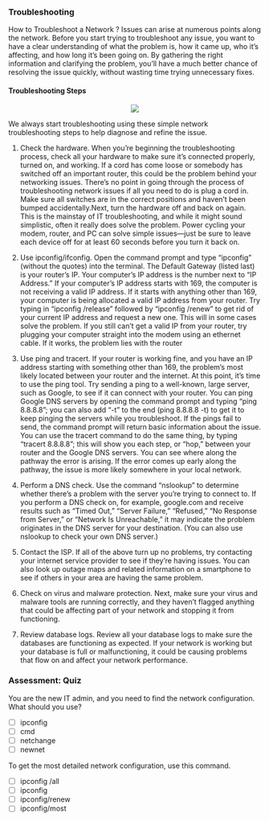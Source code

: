 ### Troubleshooting

How to Troubleshoot a Network ?
Issues can arise at numerous points along the network. Before you start trying to troubleshoot any issue, you want to have a clear understanding of what the problem is, how it came up, who it’s affecting, and how long it’s been going on. By gathering the right information and clarifying the problem, you’ll have a much better chance of resolving the issue quickly, without wasting time trying unnecessary fixes.

#### Troubleshooting Steps

 <p align="center">   
 <img src="https://i.imgur.com/RmvbbDz.jpg"/>
 </p>

We always start troubleshooting using these simple network troubleshooting steps to help diagnose and refine the issue.

1. Check the hardware. When you’re beginning the troubleshooting process, check all your hardware to make sure it’s connected properly, turned on, and working. If a cord has come loose or somebody has switched off an important router, this could be the problem behind your networking issues. There’s no point in going through the process of troubleshooting network issues if all you need to do is plug a cord in. Make sure all switches are in the correct positions and haven’t been bumped accidentally.Next, turn the hardware off and back on again. This is the mainstay of IT troubleshooting, and while it might sound simplistic, often it really does solve the problem. Power cycling your modem, router, and PC can solve simple issues—just be sure to leave each device off for at least 60 seconds before you turn it back on.

2. Use ipconfig/ifconfig. Open the command prompt and type “ipconfig” (without the quotes) into the terminal. The Default Gateway (listed last) is your router’s IP. Your computer’s IP address is the number next to “IP Address.” If your computer’s IP address starts with 169, the computer is not receiving a valid IP address. If it starts with anything other than 169, your computer is being allocated a valid IP address from your router.
Try typing in “ipconfig /release” followed by “ipconfig /renew” to get rid of your current IP address and request a new one. This will in some cases solve the problem. If you still can’t get a valid IP from your router, try plugging your computer straight into the modem using an ethernet cable. If it works, the problem lies with the router

3. Use ping and tracert. If your router is working fine, and you have an IP address starting with something other than 169, the problem’s most likely located between your router and the internet. At this point, it’s time to use the ping tool. Try sending a ping to a well-known, large server, such as Google, to see if it can connect with your router. You can ping Google DNS servers by opening the command prompt and typing “ping 8.8.8.8”; you can also add “-t” to the end (ping 8.8.8.8 -t) to get it to keep pinging the servers while you troubleshoot. If the pings fail to send, the command prompt will return basic information about the issue.
You can use the tracert command to do the same thing, by typing “tracert 8.8.8.8”; this will show you each step, or “hop,” between your router and the Google DNS servers. You can see where along the pathway the error is arising. If the error comes up early along the pathway, the issue is more likely somewhere in your local network.

4. Perform a DNS check. Use the command “nslookup” to determine whether there’s a problem with the server you’re trying to connect to. If you perform a DNS check on, for example, google.com and receive results such as “Timed Out,” “Server Failure,” “Refused,” “No Response from Server,” or “Network Is Unreachable,” it may indicate the problem originates in the DNS server for your destination. (You can also use nslookup to check your own DNS server.)

5. Contact the ISP. If all of the above turn up no problems, try contacting your internet service provider to see if they’re having issues. You can also look up outage maps and related information on a smartphone to see if others in your area are having the same problem.

6. Check on virus and malware protection. Next, make sure your virus and malware tools are running correctly, and they haven’t flagged anything that could be affecting part of your network and stopping it from functioning.

7. Review database logs. Review all your database logs to make sure the databases are functioning as expected. If your network is working but your database is full or malfunctioning, it could be causing problems that flow on and affect your network performance.

### Assessment: Quiz

You are the new IT admin, and you need to find the network configuration. What should you use?
- [ ] ipconfig
- [ ] cmd
- [ ] netchange
- [ ] newnet

To get the most detailed network configuration, use this command.
- [ ] ipconfig /all
- [ ] ipconfig
- [ ] ipconfig/renew
- [ ] ipconfig/most
